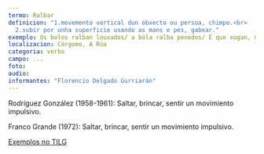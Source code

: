 ```yaml
---
termo: Ralbar
definicion: "1.movemento vertical dun obxecto ou persoa, chimpo.<br>
  2.subir por unha superficie usando as mans e pés, gabear."
exemplo: Os bolos ralban louxados/ a bóla ralba penedos/ É que xogan, mau a mau/O Severino e o Ferros
localizacion: Córgomo, A Rúa
categoria: verbo
campo: ...
foto:
audio:
informantes: "Florencio Delgado Gurriarán"
---
```


Rodríguez González (1958-1961): Saltar, brincar, sentir un movimiento impulsivo.

Franco Grande (1972): Saltar, brincar, sentir un movimiento impulsivo.

[Exemplos no TILG](https://ilg.usc.es/TILG/gl/search/simple)
